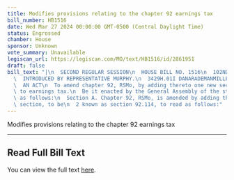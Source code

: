 ```yaml
---
title: Modifies provisions relating to the chapter 92 earnings tax
bill_number: HB1516
date: Wed Mar 27 2024 00:00:00 GMT-0500 (Central Daylight Time)
status: Engrossed
chamber: House
sponsor: Unknown
vote_summary: Unavailable
legiscan_url: https://legiscan.com/MO/text/HB1516/id/2861951
draft: false
bill_text: "|\n  SECOND REGULAR SESSION\n  HOUSE BILL NO. 1516\n  102ND GENERAL ASSEMBLY\n\
  \  INTRODUCED BY REPRESENTATIVE MURPHY.\n  3429H.01I DANARADEMANMILLER,ChiefClerk\n\
  \  AN ACT\n  To amend chapter 92, RSMo, by adding thereto one new section relating\
  \ to earnings tax.\n  Be it enacted by the General Assembly of the state of Missouri,\
  \ as follows:\n  Section A. Chapter 92, RSMo, is amended by adding thereto one new\
  \ section, to be\n  2 known as section 92.114, to read as follows:"
---
```

Modifies provisions relating to the chapter 92 earnings tax

---

## Read Full Bill Text

You can view the full text [here](https://legiscan.com/MO/text/HB1516/id/2861951).
